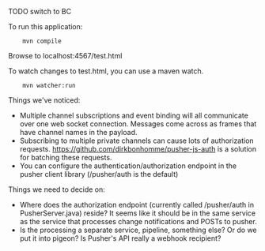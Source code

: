  TODO
 switch to BC


To run this application:

````
	mvn compile
````

Browse to localhost:4567/test.html

To watch changes to test.html, you can use a maven watch.

````
    mvn watcher:run
````

Things we've noticed:

 * Multiple channel subscriptions and event binding will all communicate over one web socket connection.  Messages come across as frames that have channel names in the payload.
 * Subscribing to multiple private channels can cause lots of authorization requests.  https://github.com/dirkbonhomme/pusher-js-auth is a solution for batching these requests.
 * You can configure the authentication/authorization endpoint in the pusher client library (/pusher/auth is the default)

Things we need to decide on:

* Where does the authorization endpoint (currently called /pusher/auth in PusherServer.java) reside?  It seems like it should be in the same service as the service that processes change notifications and POSTs to pusher.
* Is the processing a separate service, pipeline, something else?  Or do we put it into pigeon?  Is Pusher's API really a webhook recipient?

